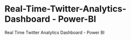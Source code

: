 # Real-Time-Twitter-Analytics-Dashboard - Power-BI
Real Time Twitter Analytics Dashboard - Power BI

